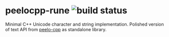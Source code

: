 # peelocpp-rune ![build status][0]

Minimal C++ Unicode character and string implementation. Polished version of
text API from [peelo-cpp][1] as standalone library.

[0]: https://api.travis-ci.org/peelonet/peelocpp-rune.svg?branch=master
[1]: https://github.com/peelonet/peelo-cpp
